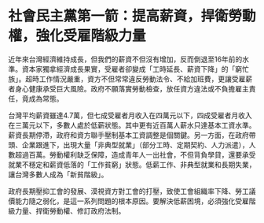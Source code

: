 # 社會民主黨第一箭：提高薪資，捍衛勞動權，強化受雇階級力量

近年來台灣經濟維持成長，但我們的薪資不但沒有增加，反而倒退至16年前的水準。資本家獨拿經濟成長果實，受雇者卻變成「工時延長、薪資下降」的「窮忙族」。超時工作情況嚴重，資方不但常常違反勞動法令、不給加班費，更讓受雇薪者身心健康承受巨大風險。政府不願落實勞動檢查，放任資方違法或不負擔雇主責任，竟成為常態。

台灣平均薪資雖達4.7萬，但七成受雇者月收入在四萬元以下，四成受雇者月收入在三萬元以下，多數人處於低薪狀態。其中更有近百萬人薪水只達基本工資水準。薪資長期停滯，政府和資方聯手壓制基本工資調整是個關鍵。另一方面，在政府帶頭、企業跟進下，出現大量「非典型就業」（部分工時、定期契約、人力派遣），人數超過百萬。勞動權利缺乏保障，造成青年人一出社會，不但背負學貸，還要承受就業不穩定和薪資低落的「工作貧窮」狀態。低薪工作、非典型就業和長期失業，讓台灣多數人成為「新貧階級」。

政府長期壓抑工會的發展、漠視資方對工會的打壓，致使工會組織率下降、勞工議價能力隨之弱化，是這一系列問題的根本原因。要解決低薪困境，必須強化受雇階級力量、捍衛勞動權、修訂政府法制。
